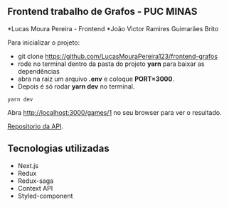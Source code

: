 ## Frontend trabalho de Grafos - PUC MINAS

*Lucas Moura Pereira - Frontend
*João Victor Ramires Guimarães Brito

Para inicializar o projeto: 

* git clone https://github.com/LucasMouraPereira123/frontend-grafos
* rode no terminal dentro da pasta do projeto **yarn** para baixar as dependências
* abra na raiz um arquivo **.env** e coloque **PORT=3000**.
* Depois é só rodar **yarn dev** no terminal.

```
yarn dev
```

Abra [http://localhost:3000/games/1](http://localhost:3000/games/1) no seu browser para ver o resultado.


[Repositorio da API](https://github.com/jramiresbrito/grad_work_graph).

## Tecnologias utilizadas

* Next.js
* Redux
* Redux-saga
* Context API
* Styled-component


